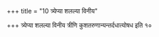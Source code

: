 +++
title = "10 त्र्येप्या शलल्या विनीय"

+++
त्र्येप्या शलल्या विनीय त्रीणि कुशतरुणान्यन्तर्दधात्योषध इति १०